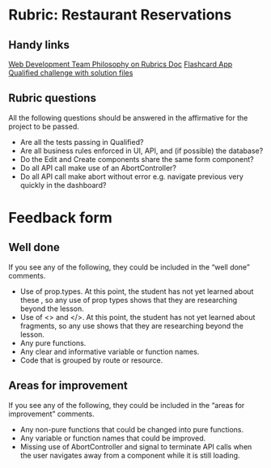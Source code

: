 # Rubric: Restaurant Reservations

## Handy links

[Web Development Team Philosophy on Rubrics Doc](https://chegg-my.sharepoint.com/:w:/p/rcosgrove/ERZ52ctF-QJFlvE5J7DWnHEBqxdJa3zaOc7eMU0NMnmRNA?e=7imjI2)
[Flashcard App Qualified challenge with solution files](https://www.qualified.io/hire/challenges/5f9c45c570e051000a3c00ab)

## Rubric questions

All the following questions should be answered in the affirmative for the project to be passed.

- Are all the tests passing in Qualified?
- Are all business rules enforced in UI, API, and (if possible) the database?
- Do the Edit and Create components share the same form component?
- Do all API call make use of an AbortController?
- Do all API call make abort without error e.g. navigate previous very quickly in the dashboard?

# Feedback form

## Well done

If you see any of the following, they could be included in the “well done” comments.

- Use of prop.types. At this point, the student has not yet learned about these , so any use of prop types shows that they are researching beyond the lesson.
- Use of <> and </>. At this point, the student has not yet learned about fragments, so any use shows that they are researching beyond the lesson.
- Any pure functions.
- Any clear and informative variable or function names.
- Code that is grouped by route or resource.

## Areas for improvement

If you see any of the following, they could be included in the “areas for improvement” comments.

- Any non-pure functions that could be changed into pure functions.
- Any variable or function names that could be improved.
- Missing use of AbortController and signal to terminate API calls when the user navigates away from a component while it is still loading.

